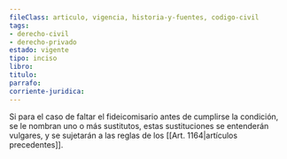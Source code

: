 ```yaml
---
fileClass: articulo, vigencia, historia-y-fuentes, codigo-civil
tags:
- derecho-civil
- derecho-privado
estado: vigente
tipo: inciso
libro:
titulo:
parrafo:
corriente-juridica:
---
```

Si para el caso de faltar el fideicomisario antes de cumplirse la condición, se le nombran uno o más sustitutos, estas sustituciones se entenderán vulgares, y se sujetarán a las reglas de los [[Art. 1164|artículos precedentes]].